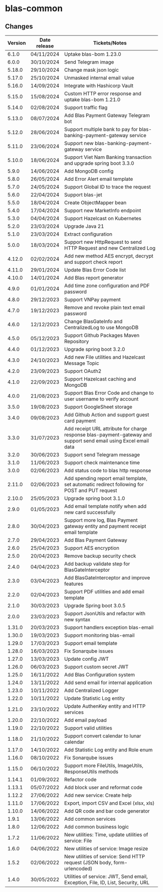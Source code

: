 # blas-common

## Changes

| Version | Date release | Tickets/Notes                                                                                                    |
|---------|--------------|------------------------------------------------------------------------------------------------------------------|
| 6.1.0   | 04/11/2024   | Uptake blas-bom 1.23.0                                                                                           |
| 6.0.0   | 30/10/2024   | Send Telegram image                                                                                              |
| 5.18.0  | 29/10/2024   | Change mask json logic                                                                                           |
| 5.17.0  | 25/10/2024   | Unmasked internal email value                                                                                    |
| 5.16.0  | 14/09/2024   | Integrate with Hashicorp Vault                                                                                   |
| 5.15.0  | 15/08/2024   | Custom HTTP error response and uptake blas-bom 1.21.0                                                            |
| 5.14.0  | 02/08/2024   | Support traffic flag                                                                                             |
| 5.13.0  | 08/07/2024   | Add Blas Payment Gateway Telegram bot                                                                            |
| 5.12.0  | 28/06/2024   | Support multiple bank to pay for blas-banking-payment-gateway service                                            |
| 5.11.0  | 23/06/2024   | Support new blas-banking-payment-gateway service                                                                 |
| 5.10.0  | 18/06/2024   | Support Viet Nam Banking transaction and upgrade spring boot 3.3.0                                               |
| 5.9.0   | 14/06/2024   | Add MongoDB config                                                                                               |
| 5.8.0   | 26/05/2024   | Add Error Alert email template                                                                                   |
| 5.7.0   | 24/05/2024   | Support Global ID to trace the request                                                                           |
| 5.6.0   | 22/04/2024   | Support blas-jet                                                                                                 |
| 5.5.0   | 18/04/2024   | Create ObjectMapper bean                                                                                         |
| 5.4.0   | 17/04/2024   | Support new MarketInfo endpoint                                                                                  |
| 5.3.0   | 04/04/2024   | Support Hazelcast on Kubernetes                                                                                  |
| 5.2.0   | 23/03/2024   | Upgrade Java 21                                                                                                  |
| 5.1.0   | 23/03/2024   | Extract configuration                                                                                            |
| 5.0.0   | 18/03/2024   | Support new HttpRequest to send HTTP Request and new Centralized Log                                             |
| 4.12.0  | 02/02/2024   | Add new method AES encrypt, decrypt and support check report                                                     |
| 4.11.0  | 29/01/2024   | Update Blas Error Code list                                                                                      |
| 4.10.0  | 14/01/2024   | Add Blas report generator                                                                                        |
| 4.9.0   | 01/01/2024   | Add time zone configuration and PDF password                                                                     |
| 4.8.0   | 29/12/2023   | Support VNPay payment                                                                                            |
| 4.7.0   | 19/12/2023   | Remove and revoke plain text email password                                                                      |
| 4.6.0   | 12/12/2023   | Change BlasGateInfo and CentralizedLog to use MongoDB                                                            |
| 4.5.0   | 05/12/2023   | Support Github Packages Maven Repository                                                                         |
| 4.4.0   | 01/12/2023   | Upgrade spring boot 3.2.0                                                                                        |
| 4.3.0   | 24/10/2023   | Add new File utilities and Hazelcast Message Topic                                                               |
| 4.2.0   | 23/09/2023   | Support OAuth2                                                                                                   |
| 4.1.0   | 22/09/2023   | Support Hazelcast caching and MongoDB                                                                            |
| 4.0.0   | 21/08/2023   | Support Blas Error Code and change to user username to verify account                                            |
| 3.5.0   | 19/08/2023   | Support GoogleSheet storage                                                                                      |
| 3.4.0   | 09/08/2023   | Add Github Action and support guest card payment                                                                 |
| 3.3.0   | 31/07/2023   | Add receipt URL attribute for charge response blas-payment-gateway and support send email using Excel email data |
| 3.2.0   | 30/06/2023   | Support send Telegram message                                                                                    |
| 3.1.0   | 11/06/2023   | Support check maintenance time                                                                                   |
| 3.0.0   | 02/06/2023   | Add status code to blas http response                                                                            |
| 2.11.0  | 02/06/2023   | Add spending report email template, set automatic redirect following for POST and PUT request                    |
| 2.10.0  | 25/05/2023   | Upgrade spring boot 3.1.0                                                                                        |
| 2.9.0   | 01/05/2023   | Add email template notify when add new card successfully                                                         |
| 2.8.0   | 30/04/2023   | Support more log, Blas Payment gateway entity and payment receipt email template                                 |
| 2.7.0   | 29/04/2023   | Add Blas Payment Gateway                                                                                         |
| 2.6.0   | 25/04/2023   | Support AES encryption                                                                                           |
| 2.5.0   | 20/04/2023   | Remove backup security check                                                                                     |
| 2.4.0   | 04/04/2023   | Add backup validate step for BlasGateInterceptor                                                                 |
| 2.3.0   | 03/04/2023   | Add BlasGateInterceptor and improve features                                                                     |
| 2.2.0   | 02/04/2023   | Support PDF utilities and add email template                                                                     |
| 2.1.0   | 30/03/2023   | Upgrade Spring boot 3.0.5                                                                                        |
| 2.0.0   | 23/03/2023   | Support JsonUtils and refactor with new syntax                                                                   |
| 1.31.0  | 20/03/2023   | Support handlers exception blas-email                                                                            |
| 1.30.0  | 19/03/2023   | Support monitoring blas-email                                                                                    |
| 1.29.0  | 17/03/2023   | Support email template                                                                                           |
| 1.28.0  | 16/03/2023   | Fix Sonarqube issues                                                                                             |
| 1.27.0  | 13/03/2023   | Update config JWT                                                                                                |
| 1.26.0  | 06/03/2023   | Support custom secret JWT                                                                                        |
| 1.25.0  | 16/11/2022   | Add Blas Configuration system                                                                                    |
| 1.24.0  | 13/11/2022   | Add send email for internal application                                                                          |
| 1.23.0  | 10/11/2022   | Add Centralized Logger                                                                                           |
| 1.22.0  | 10/11/2022   | Update Statistic Log entity                                                                                      |
| 1.21.0  | 23/10/2022   | Update AuthenKey entity and HTTP services                                                                        |
| 1.20.0  | 22/10/2022   | Add email payload                                                                                                |
| 1.19.0  | 22/10/2022   | Support valid utilities                                                                                          |
| 1.18.0  | 21/10/2022   | Support convert calendar to lunar calendar                                                                       |
| 1.17.0  | 14/10/2022   | Add Statistic Log entity and Role enum                                                                           |
| 1.16.0  | 08/10/2022   | Fix Sonarqube issues                                                                                             |
| 1.15.0  | 06/10/2022   | Support more FileUtils, ImageUtils, ResponseUtils methods                                                        |
| 1.14.1  | 01/09/2022   | Refactor code                                                                                                    |
| 1.13.1  | 05/07/2022   | Add block user and reformat code                                                                                 |
| 1.12.2  | 27/06/2022   | Add new service: Create help                                                                                     |
| 1.11.0  | 17/06/2022   | Export, import CSV and Excel (xlsx, xls)                                                                         |
| 1.10.0  | 14/06/2022   | Add QR code and bar code generator                                                                               |
| 1.9.1   | 13/06/2022   | Add common services                                                                                              |
| 1.8.0   | 12/06/2022   | Add common business logic                                                                                        |
| 1.7.2   | 11/06/2022   | New utilities: Time, update utilities of service: File                                                           |
| 1.6.0   | 04/06/2022   | New utilities of service: Image resize                                                                           |
| 1.5.2   | 02/06/2022   | New utilities of service: Send HTTP request (JSON body, form-urlencoded)                                         |
| 1.4.0   | 30/05/2022   | Utilities of service: JWT, Send email, Exception, File, ID, List, Security, URL                                  |
